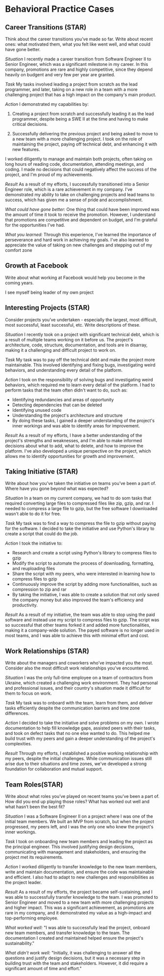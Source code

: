 # Behavioral Practice Cases

## Career Transitions (STAR)
Think about the career transitions you’ve made so far. Write about recent ones: what motivated them, what you felt like went well, and what could have gone better.

*Situation*
I recently made a career transition from Software Engineer II to Senior Engineer, which was a significant milestone in my career. In this company, promotions are rare and highly competitive, since they depend heavily on budgent and very few per year are granted.

*Task*
My tasks involved leading a project from scratch as the lead programmer, and later, taking on a new role in a team with a more challenging project that has a high impact on the company's main product.

*Action*
I demonstrated my capabilities by:

1. Creating a project from scratch and successfully leading it as the lead programmer, despite being a SWE II at the time and having to make critical decisions.

2. Successfully delivering the previous project and being asked to move to a new team with a more challenging project. I took on the role of maintaining the project, paying off technical debt, and enhancing it with new features.

I worked diligently to manage and maintain both projects, often taking on long hours of reading code, documentation, attending meetings, and coding. I made no decisions that could negatively affect the success of the project, and I'm proud of my achievements.

*Result*
As a result of my efforts, I successfully transitioned into a Senior Engineer role, which is a rare achievement in my company. I've demonstrated my ability to take on challenging projects and lead teams to success, which has given me a sense of pride and accomplishment.

*What could have gone better:* One thing that could have been improved was the amount of time it took to receive the promotion. However, I understand that promotions are competitive and dependent on budget, and I'm grateful for the opportunities I've had.

*What you learned:* Through this experience, I've learned the importance of perseverance and hard work in achieving my goals. I've also learned to appreciate the value of taking on new challenges and stepping out of my comfort zone

## Growth at Facebook
Write about what working at Facebook would help you become in the coming years.

I see myself being leader of my own project

## Interesting Projects (STAR)
Consider projects you’ve undertaken - especially the largest, most difficult, most successful, least successful, etc. Write descriptions of these.

*Situation*
I recently took on a project with significant technical debt, which is a result of multiple teams working on it before us. The project's architecture, code, structure, documentation, and tools are in disarray, making it a challenging and difficult project to work on.

*Task*
My task was to pay off the technical debt and make the project more maintainable. This involved identifying and fixing bugs, investigating weird behaviors, and understanding every detail of the platform.

*Action*
I took on the responsibility of solving bugs and investigating weird behaviors, which required me to learn every detail of the platform. I had to perform tasks that the team often didn't want to do, such as:

- Identifying redundancies and areas of opportunity
- Detecting dependencies that can be deleted
- Identifying unused code
- Understanding the project's architecture and structure
- By doing these tasks, I gained a deeper understanding of the project's inner workings and was able to identify areas for improvement.

*Result*
As a result of my efforts, I have a better understanding of the project's strengths and weaknesses, and I'm able to make informed decisions about what to add, what to delete, and how to improve the platform. I've also developed a unique perspective on the project, which allows me to identify opportunities for growth and improvement.

## Taking Initiative (STAR)
Write about how you’ve taken the initiative on teams you’ve been a part of. Where have you gone beyond what was expected?

*Situation*
In a team on  my current company, we had to do som tasks that required converting large files to compressed files like zip, gzip, and rar. I needed to compress a large file to gzip, but the free software I downloaded wasn't able to do it for free.

*Task*
My task was to find a way to compress the file to gzip without paying for the software. I decided to take the initiative and use Python's library to create a script that could do the job.

*Action*
I took the initiative to:
- Research and create a script using Python's library to compress files to gzip
- Modify the script to automate the process of downloading, formatting, and reuploading files
- Share the script with my peers, who were interested in learning how to compress files to gzip
- Continuously improve the script by adding more functionalities, such as compression to zip and rar
- By taking the initiative, I was able to create a solution that not only saved the company money but also improved the team's efficiency and productivity.

*Result*
As a result of my initiative, the team was able to stop using the paid software and instead use my script to compress files to gzip. The script was so successful that other teams forked it and added more functionalities, making it a company-wide solution. The payed software is no longer used in most teams, and I was able to achieve this with minimal effort and cost.

## Work Relationships (STAR)
Write about the managers and coworkers who’ve impacted you the most. Consider also the most difficult work relationships you’ve encountered.

*Situation*
I was the only full-time employee on a team of contractors from Ukraine, which created a challenging work environment. They had personal and professional issues, and their country's situation made it difficult for them to focus on work.

*Task*
My task was to onboard with the team, learn from them, and deliver tasks efficiently despite the communication barriers and time zone differences.

*Action*
I decided to take the initiative and solve problems on my own. I wrote documentation to help fill knowledge gaps, assisted peers with their tasks, and took on defect tasks that no one else wanted to do. This helped me build trust with my peers and gain a deeper understanding of the project's complexities.

*Result*
Through my efforts, I established a positive working relationship with my peers, despite the initial challenges. While communication issues still arise due to their situations and time zones, we've developed a strong foundation for collaboration and mutual support.

## Team Roles(STAR)
Write about what roles you’ve played on recent teams you’ve been a part of. How did you end up playing those roles? What has worked out well and what hasn’t been the best fit?

*Situation*
I was a Software Engineer II on a project where I was one of the initial team members. We built an MVP from scratch, but when the project progressed, my peers left, and I was the only one who knew the project's inner workings.

*Task*
I took on onboarding new team members and leading the project as the principal engineer. This involved justifying design decisions, communicating with management and stakeholders, and ensuring the project met its requirements.

*Action*
I worked diligently to transfer knowledge to the new team members, write and maintain documentation, and ensure the code was maintainable and efficient. I also had to adapt to new challenges and responsibilities as the project leader.

*Result*
As a result of my efforts, the project became self-sustaining, and I was able to successfully transfer knowledge to the team. I was promoted to Senior Engineer and moved to a new team with more challenging projects and higher impact. This was a significant achievement, as promotions are rare in my company, and it demonstrated my value as a high-impact and top-performing employee.

*What worked well:* "I was able to successfully lead the project, onboard new team members, and transfer knowledge to the team. The documentation I created and maintained helped ensure the project's sustainability."

*What didn't work well:* "Initially, it was challenging to answer all the questions and justify design decisions, but it was a necessary step in building trust with the team and stakeholders. However, it did require a significant amount of time and effort."
